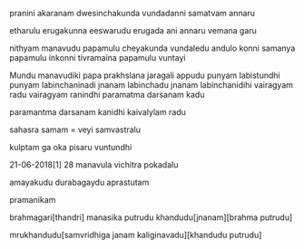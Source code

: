 pranini akaranam dwesinchakunda vundadanni samatvam annaru

etharulu erugakunna eeswarudu erugada ani annaru vemana garu

nithyam manavudu papamulu cheyakunda vundaledu andulo konni samanya papamulu inkonni tivramaina papamulu vuntayi

Mundu manavudiki papa prakhslana jaragali appudu punyam labistundhi
punyam labinchaninadi jnanam labinchadu
jnanam labinchanidihi vairagyam radu
vairagyam ranindhi paramatma darsanam kadu

paramantma darsanam kanidhi kaivalylam radu


sahasra samam = veyi samvastralu

kulptam ga oka pisaru vuntundhi 

21-06-2018[1]  28 manavula vichitra pokadalu

amayakudu durabagaydu aprastutam

pramanikam 


brahmagari[thandri] manasika putrudu khandudu[jnanam][brahma putrudu]

mrukhandudu[samvridhiga janam kaliginavadu][khandudu putrudu]

